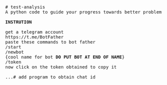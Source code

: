<pre>
# test-analysis
A python code to guide your progress towards better problem solving
  
<B>INSTRUTION</B>
  
get a telegram account
https://t.me/BotFather
paste these commands to bot father
/start
/newbot
{cool name for bot <B>DO PUT BOT AT END OF NAME</B>}
/token
now click on the token obtained to copy it

...# add program to obtain chat id
